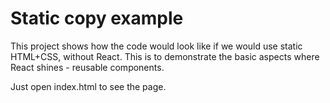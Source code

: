 # Static copy example

This project shows how the code would look like if we would use static HTML+CSS, without React. This is to demonstrate
the basic aspects where React shines - reusable components.

Just open index.html to see the page.
